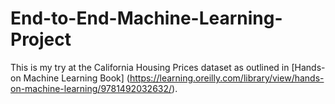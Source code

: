 # End-to-End-Machine-Learning-Project

This is my try at the California Housing Prices dataset as outlined in [Hands-on Machine Learning Book] (https://learning.oreilly.com/library/view/hands-on-machine-learning/9781492032632/).
